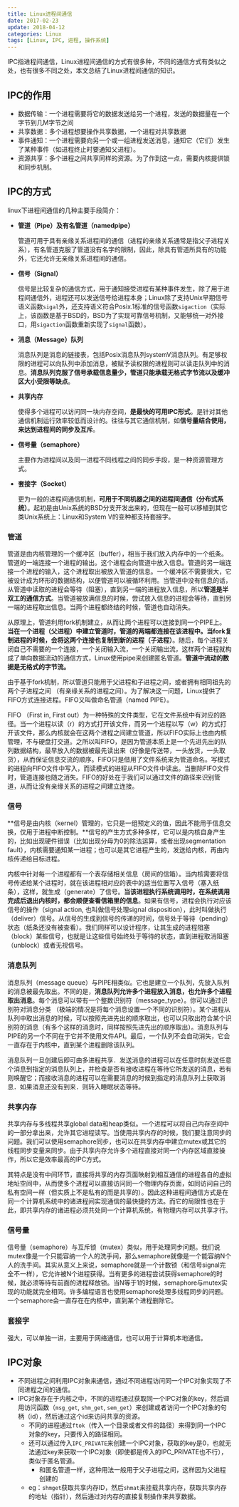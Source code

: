```yaml
---
title: Linux进程间通信
date: 2017-02-23
update: 2018-04-12
categories: Linux
tags: [Linux, IPC, 进程, 操作系统]
---
```


IPC指进程间通信，Linux进程间通信的方式有很多种，不同的通信方式有类似之处，也有很多不同之处，本文总结了Linux进程间通信的知识。

<!--more-->

## IPC的作用

* 数据传输：一个进程需要将它的数据发送给另一个进程，发送的数据量在一个字节到几M字节之间
* 共享数据：多个进程想要操作共享数据，一个进程对共享数据
* 事件通知：一个进程需要向另一个或一组进程发送消息，通知它（它们）发生了某种事件（如进程终止时要通知父进程）。
* 资源共享：多个进程之间共享同样的资源。为了作到这一点，需要内核提供锁和同步机制。

## IPC的方式

linux下进程间通信的几种主要手段简介：

* **管道（Pipe）及有名管道（namedpipe）**

    管道可用于具有亲缘关系进程间的通信（进程的亲缘关系通常是指父子进程关系），有名管道克服了管道没有名字的限制，因此，除具有管道所具有的功能外，它还允许无亲缘关系进程间的通信。

* **信号（Signal）**

    信号是比较复杂的通信方式，用于通知接受进程有某种事件发生，除了用于进程间通信外，进程还可以发送信号给进程本身；Linux除了支持Unix早期信号语义函数`sigal`外，还支持语义符合Posix.1标准的信号函数`sigaction`（实际上，该函数是基于BSD的，BSD为了实现可靠信号机制，又能够统一对外接口，用`sigaction`函数重新实现了`signal`函数）。

* **消息（Message）队列**
    
    消息队列是消息的链接表，包括Posix消息队列systemV消息队列。有足够权限的进程可以向队列中添加消息，被赋予读权限的进程则可以读走队列中的消息。**消息队列克服了信号承载信息量少，管道只能承载无格式字节流以及缓冲区大小受限等缺点**。

* **共享内存**

    使得多个进程可以访问同一块内存空间，**是最快的可用IPC形式**。是针对其他通信机制运行效率较低而设计的。往往与其它通信机制，如**信号量结合使用，来达到进程间的同步及互斥**。

* **信号量（semaphore）**

    主要作为进程间以及同一进程不同线程之间的同步手段，是一种资源管理方式。

* **套接字（Socket）**

    更为一般的进程间通信机制，**可用于不同机器之间的进程间通信（分布式系统）**。起初是由Unix系统的BSD分支开发出来的，但现在一般可以移植到其它类Unix系统上：Linux和System V的变种都支持套接字。

### 管道

管道是由内核管理的一个缓冲区（buffer），相当于我们放入内存中的一个纸条。管道的一端连接一个进程的输出。这个进程会向管道中放入信息。管道的另一端连接一个进程的输入，这个进程取出被放入管道的信息。一个缓冲区不需要很大，它被设计成为环形的数据结构，以便管道可以被循环利用。当管道中没有信息的话，从管道中读取的进程会等待（阻塞），直到另一端的进程放入信息，所以**管道是半双工的通信方式**。当管道被放满信息的时候，尝试放入信息的进程会等待，直到另一端的进程取出信息。当两个进程都终结的时候，管道也自动消失。

从原理上，管道利用fork机制建立，从而让两个进程可以连接到同一个PIPE上。**当在一个进程（父进程）中建立管道时，管道的两端都连接在该进程中。当fork复制进程的时候，会将这两个连接也复制到新的进程（子进程）**。随后，每个进程关闭自己不需要的一个连接，一个关闭输入流，一个关闭输出流，这样两个进程就构成了单向数据流动的通信方式，Linux使用pipe来创建匿名管道。**管道中流动的数据是无格式的字节流。**

由于基于fork机制，所以管道只能用于父进程和子进程之间，或者拥有相同祖先的两个子进程之间 （有亲缘关系的进程之间）。为了解决这一问题，Linux提供了FIFO方式连接进程。FIFO又叫做命名管道（named PIPE）。

FIFO （First in, First out）为一种特殊的文件类型，它在文件系统中有对应的路径。当一个进程以读（r）的方式打开该文件，而另一个进程以写（w）的方式打开该文件，那么内核就会在这两个进程之间建立管道，所以FIFO实际上也由内核管理，不与硬盘打交道。之所以叫FIFO，是因为管道本质上是一个先进先出的队列数据结构，最早放入的数据被最先读出来（好像是传送带，一头放货，一头取货），从而保证信息交流的顺序。FIFO只是借用了文件系统来为管道命名。写模式的进程向FIFO文件中写入，而读模式的进程从FIFO文件中读出。当删除FIFO文件时，管道连接也随之消失。FIFO的好处在于我们可以通过文件的路径来识别管道，从而让没有亲缘关系的进程之间建立连接。

### 信号

**信号是由内核（kernel）管理的，它只是一组预定义的值，因此不能用于信息交换，仅用于进程中断控制。**信号的产生方式多种多样，它可以是内核自身产生的，比如出现硬件错误（比如出现分母为0的除法运算，或者出现segmentation fault），内核需要通知某一进程；也可以是其它进程产生的，发送给内核，再由内核传递给目标进程。

内核中针对每一个进程都有一个表存储相关信息（房间的信箱）。当内核需要将信号传递给某个进程时，就在该进程相对应的表中的适当位置写入信号（塞入纸条），这样，就生成（generate）了信号。**当该进程执行系统调用时，在系统调用完成后退出内核时，都会顺便查看信箱里的信息**。如果有信号，进程会执行对应该信号的操作（signal action, 也叫做信号处理signal disposition），此时叫做执行（deliver）信号。从信号的生成到信号的传递的时间，信号处于等待（pending）状态（纸条还没有被查看）。我们同样可以设计程序，让其生成的进程阻塞（block）某些信号，也就是让这些信号始终处于等待的状态，直到进程取消阻塞（unblock）或者无视信号。

### 消息队列

消息队列（message queue）与PIPE相类似。它也是建立一个队列，先放入队列的消息被最先取出。不同的是，**消息队列允许多个进程放入消息，也允许多个进程取出消息**。每个消息可以带有一个整数识别符（message_type）。你可以通过识别符对消息分类 （极端的情况是将每个消息设置一个不同的识别符）。某个进程从队列中取出消息的时候，可以按照先进先出的顺序取出，也可以只取出符合某个识别符的消息（有多个这样的消息时，同样按照先进先出的顺序取出）。消息队列与PIPE的另一个不同在于它并不使用文件API。最后，一个队列不会自动消失，它会一直存在于内核中，直到某个进程删除该队列。

消息队列一旦创建后即可由多进程共享．发送消息的进程可以在任意时刻发送任意个消息到指定的消息队列上，并检查是否有接收进程在等待它所发送的消息，若有则唤醒它；而接收消息的进程可以在需要消息的时候到指定的消息队列上获取消息．如果消息还没有到来．则转入睡眠状态等待。

### 共享内存

共享内存与多线程共享global data和heap类似。一个进程可以将自己内存空间中的一部分拿出来，允许其它进程读写。当使用共享内存的时候，我们要注意同步的问题。我们可以使用semaphore同步，也可以在共享内存中建立mutex或其它的线程同步变量来同步。由于共享内存允许多个进程直接对同一个内存区域直接操作，所以它是效率最高的IPC方式。

其特点是没有中间环节，直接将共享的内存页面映射到相互通信的进程各自的虚拟地址空间中，从而使多个进程可以直接访问同一个物理内存页面，如同访问自己的私有空间一样（但实质上不是私有的而是共享的）。因此这种进程间通信方式是在同一个计算机系统中的诸进程间实现通信的最快捷的方法。而它的局限性也在于此，即共享内存的诸进程必须共处同一个计算机系统，有物理内存可以共享才行。

### 信号量

信号量（semaphore）与互斥锁（mutex）类似，用于处理同步问题。我们说mutex像是一个只能容纳一个人的洗手间，那么semaphore就像是一个能容纳N个人的洗手间。其实从意义上来说，semaphore就是一个计数锁（和信号signal完全不一样），它允许被N个进程获得。当有更多的进程尝试获得semaphore的时候，就必须等待有前面的进程释放锁。当N等于1的时候，semaphore与mutex实现的功能就完全相同。许多编程语言也使用semaphore处理多线程同步的问题。一个semaphore会一直存在在内核中，直到某个进程删除它。

### 套接字

强大，可以单独一讲，主要用于网络通信，也可以用于计算机本地通信。

## IPC对象

* 不同进程之间利用IPC对象来通信，通过不同进程访问同一个IPC对象实现了不同进程之间的通信。
* IPC对象存在于内核之中，不同的进程通过获取同一个IPC对象的key，然后调用访问函数（`msg_get`, `shm_get`, `sem_get`）来创建或者访问一个IPC对象的句柄（id），然后通过这个id来访问共享的资源。
    * 不同的进程通过`ftok`（传入一个目录或者文件的路径）来得到同一个IPC对象的key，只要传入的路径相同。
    * 还可以通过传入`IPC_PRIVATE`来创建一个IPC对象，获取的key是0，也就无法通过key来获取一个IPC对象（即使都是传入的IPC_PRIVATE也不行），类似于匿名管道。
        * 和匿名管道一样，这种用法一般用于父子进程之间，这样因为父进程创建的
    * eg：`shmget`获取共享内存ID，然后`shmat`来挂载共享内存，获取共享内存的地址（指针），然后通过对内存的直接复制操作来共享数据。